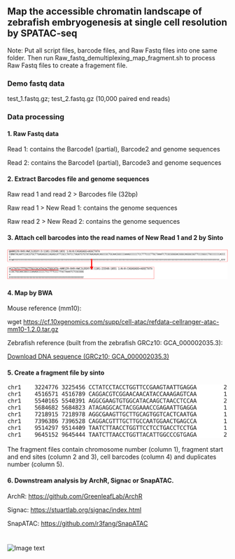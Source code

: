 ## Map the accessible chromatin landscape of zebrafish embryogenesis **at** **single** **cell** **resolution** **by** SPATAC-seq

Note: Put all script files, barcode files, and Raw Fastq files into one same folder. Then run Raw_fastq_demultiplexing_map_fragment.sh to process Raw Fastq files to create a fragement file.

### **Demo** **fastq** **data** 

test_1.fastq.gz; test_2.fastq.gz (10,000 paired end reads)

### Data processing

#### 1. Raw Fastq data

Read 1: contains the Barcode1 (partial), Barcode2 and genome sequences

Read 2: contains the Barcode1 (partial), Barcode3 and genome sequences

#### 2. Extract Barcodes file and genome sequences

Raw read 1 and read 2 > Barcodes file (32bp)

Raw read 1 > New Read 1: contains the genome sequences

Raw read 2 > New Read 2: contains the genome sequences

#### 3. Attach cell barcodes into the read names of New Read 1 and 2 by Sinto

![Image text](https://github.com/Lan-lab/SPATAC-seq/blob/main/Zebrafish_Embryogenesis_single-cell_oPen_chromatin_Atlas_(ZEPA)/fastq_preprocessing/barcodes%20in%20read%20name.png)



#### 4. Map by BWA

Mouse reference (mm10):

wget https://cf.10xgenomics.com/supp/cell-atac/refdata-cellranger-atac-mm10-1.2.0.tar.gz

Zebrafish reference (built from the zebrafish GRCz10: GCA_000002035.3):

[Download DNA sequence (GRCz10; GCA_000002035.3)](https://dec2017.archive.ensembl.org/Danio_rerio/Info/Index)

#### 5. Create a fragment file by sinto

![Image text](https://github.com/Lan-lab/SPATAC-seq/blob/main/Zebrafish_Embryogenesis_single-cell_oPen_chromatin_Atlas_(ZEPA)/fastq_preprocessing/bed%20file.png)

The fragment files contain chromosome number (column 1), fragment start and end sites (column 2 and 3), cell barcodes (column 4) and duplicates number (column 5).

#### 6. Downstream analysis by ArchR, Signac or SnapATAC.

ArchR: https://github.com/GreenleafLab/ArchR

Signac: https://stuartlab.org/signac/index.html 

SnapATAC: https://github.com/r3fang/SnapATAC 
#




![Image text](https://github.com/Lan-lab/SPATAC-seq/blob/main/Zebrafish_Embryogenesis_single-cell_oPen_chromatin_Atlas_(ZEPA)/Atlas%20of%20zebrafish%20embryogenesis.png)